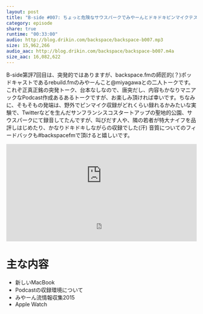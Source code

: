 ```yaml
---
layout: post
title: "B-side #007: ちょっと危険なサウスパークでみやーんとドキドキピンマイクテスト"
category: episode
share: true
runtime: "00:33:00"
audio: http://blog.drikin.com/backspace/backspace-b007.mp3
size: 15,962,266
audio_aac: http://blog.drikin.com/backspace/backspace-b007.m4a
size_aac: 16,082,622
---
```


B-side第評7回目は、突発的ではありますが、backspace.fmの師匠的(？)ポッドキャストであるrebuild.fmのみやーんこと@miyagawaとの二人トークです。これぞ正真正銘の突発トーク、台本なしなので、唐突だし、内容もかなりマニアックなPodcast作成あるあるトークですが、お楽しみ頂ければ幸いです。ちなみに、そもそもの発端は、野外でピンマイク収録がどれくらい録れるかみたいな実験で、Twitterなどを生んだサンフランシスコスタートアップの聖地的公園、サウスパークにて録音してたんですが、叫びだす人や、隣の若者が特大ナイフを品評しはじめたり、かなりドキドキしながらの収録でした(汗)
音質についてのフィードバックも#backspacefmで頂けると嬉しいです。

<iframe width="100%" height="166" scrolling="no" frameborder="no" src="https://w.soundcloud.com/player/?url=https%3A//api.soundcloud.com/tracks/196938982&amp;color=ff5500&amp;auto_play=false&amp;hide_related=false&amp;show_comments=true&amp;show_user=true&amp;show_reposts=false"></iframe>

<iframe src="http://backspace.fm/subscribes.html" width="100%" height="92" scrolling="no" frameborder="0"></iframe>

# 主な内容

- 新しいMacBook
- Podcastの収録環境について
- みやーん流情報収集2015
- Apple Watch

